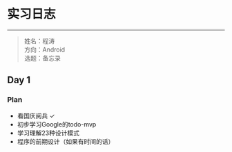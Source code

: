 # 实习日志
---
> 姓名：程涛  
> 方向：Android  
> 选题：备忘录  

## Day 1
### Plan
- 看国庆阅兵 ✓
- 初步学习Google的todo-mvp
- 学习理解23种设计模式
- 程序的前期设计（如果有时间的话）